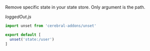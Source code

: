 Remove specific state in your state store. Only argument is the path.

*loggedOut.js*
```javascript
import unset from 'cerebral-addons/unset'

export default [
  unset('state:/user')
]
```
